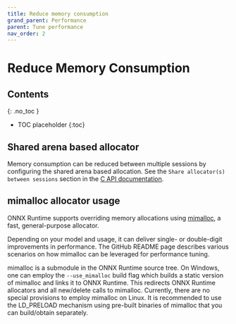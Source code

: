 ```yaml
---
title: Reduce memory consumption
grand_parent: Performance
parent: Tune performance
nav_order: 2
---
```


# Reduce Memory Consumption

## Contents
{: .no_toc }

* TOC placeholder
{:toc}

## Shared arena based allocator

Memory consumption can be reduced between multiple sessions by configuring the shared arena based allocation. See the `Share allocator(s) between sessions` section in the [C API documentation](../../get-started/with-c.md).

## mimalloc allocator usage

ONNX Runtime supports overriding memory allocations using [mimalloc](https://github.com/microsoft/mimalloc), a fast, general-purpose allocator.

Depending on your model and usage, it can deliver single- or double-digit improvements in performance. The GitHub README page describes various scenarios on how mimalloc can be leveraged for performance tuning.

mimalloc is a submodule in the ONNX Runtime source tree. On Windows, one can employ the `--use_mimalloc` build flag which builds a static version of mimalloc and links it to ONNX Runtime. This redirects ONNX Runtime allocators and all new/delete calls to mimalloc.
Currently, there are no special provisions to employ mimalloc on Linux. It is recommended to use the LD_PRELOAD mechanism using pre-built binaries of mimalloc that you can build/obtain separately.

